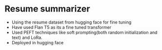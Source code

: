 # **Resume summarizer**

- Using the resume dataset from hugging face for fine tuning
- Have used Flan T5 as its a fine tuned transformer
- Used PEFT techniques like soft prompting(both random initialization and text) and LoRa.
- Deployed in hugging face
